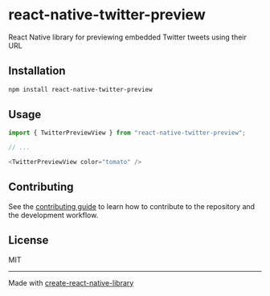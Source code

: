 # react-native-twitter-preview

React Native library for previewing embedded Twitter tweets using their URL

## Installation

```sh
npm install react-native-twitter-preview
```

## Usage

```js
import { TwitterPreviewView } from "react-native-twitter-preview";

// ...

<TwitterPreviewView color="tomato" />
```

## Contributing

See the [contributing guide](CONTRIBUTING.md) to learn how to contribute to the repository and the development workflow.

## License

MIT

---

Made with [create-react-native-library](https://github.com/callstack/react-native-builder-bob)
